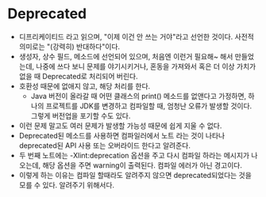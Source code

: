 # Deprecated
- 디프리케이티드 라고 읽으며, "이제 이건 안 쓰는 거야"라고 선언한 것이다. 사전적 의미로는 "(강력히) 반대하다"이다.
- 생성자, 상수 필드, 메소드에 선언되어 있으며, 처음엔 이런거 필요해~ 해서 만들었는데, 나중에 쓰다 보니 문제를 야기시키거나,
혼동을 가져와서 혹은 더 이상 가치가 없을 때 Deprecated로 처리되어 버린다.
- 호환성 때문에 없애지 않고, 해당 처리를 한다.
  - Java 버전이 올라갈 때 어떤 클래스의 print() 메소드를 없앤다고 가정하면, 하나의 프로젝트를 JDK를 변경하고 컴파일할 때,
  엄청난 오류가 발생할 것이다. 그렇게 버전업을 포기할 수도 있다. 
- 이런 문제 말고도 여러 문제가 발생할 가능성 때문에 쉽게 지울 수 없다. 
- Deprecated된 메소드를 사용하면 컴파일러에서 노트 라는 것이 나타나 deprecated된 API 사용 또는 오버라이드 한다고 알려준다.
- 두 번째 노트에는 -Xlint:deprecation 옵션을 주고 다시 컴파일 하라는 메시지가 나오는데, 해당 옵션을 주면
warning이 출력된다. 컴파일 에러가 아닌 경고이다.
- 이렇게 하는 이유는 컴파일 할때라도 알려주지 않으면 deprecated되었다는 것을 모를 수 있다. 알려주기 위해서다.
